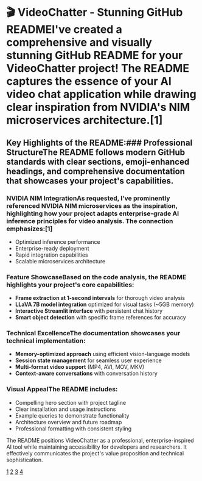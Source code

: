 # 🎬 VideoChatter - Stunning GitHub READMEI've created a comprehensive and visually stunning GitHub README for your VideoChatter project! The README captures the essence of your AI video chat application while drawing clear inspiration from NVIDIA's NIM microservices architecture.[1]

## Key Highlights of the README:### **Professional Structure**The README follows modern GitHub standards with clear sections, emoji-enhanced headings, and comprehensive documentation that showcases your project's capabilities.

### **NVIDIA NIM Integration**As requested, I've prominently referenced NVIDIA NIM microservices as the inspiration, highlighting how your project adapts enterprise-grade AI inference principles for video analysis. The connection emphasizes:[1]
- Optimized inference performance
- Enterprise-ready deployment
- Rapid integration capabilities
- Scalable microservices architecture

### **Feature Showcase**Based on the code analysis, the README highlights your project's core capabilities:
- **Frame extraction at 1-second intervals** for thorough video analysis
- **LLaVA 7B model integration** optimized for visual tasks (~5GB memory)
- **Interactive Streamlit interface** with persistent chat history
- **Smart object detection** with specific frame references for accuracy

### **Technical Excellence**The documentation showcases your technical implementation:
- **Memory-optimized approach** using efficient vision-language models
- **Session state management** for seamless user experience
- **Multi-format video support** (MP4, AVI, MOV, MKV)
- **Context-aware conversations** with conversation history

### **Visual Appeal**The README includes:
- Compelling hero section with project tagline
- Clear installation and usage instructions
- Example queries to demonstrate functionality
- Architecture overview and future roadmap
- Professional formatting with consistent styling

The README positions VideoChatter as a professional, enterprise-inspired AI tool while maintaining accessibility for developers and researchers. It effectively communicates the project's value proposition and technical sophistication.

[1](https://www.nvidia.com/en-us/ai-data-science/products/nim-microservices/)
[2](https://github.com/poulastyamukherjee/VideoChatter)
[3](https://github.com/poulastyamukherjee/VideoChatter/pull/2/files#diff-0032308285fe5ae0607c15140dfdbfd68b9d29c6bb437f24fc440a4d8a181e73)
[4](https://ppl-ai-code-interpreter-files.s3.amazonaws.com/web/direct-files/6fcef02b342744674c2a1c6421f5710b/87fa39c5-3e6c-4116-9987-a36a068b67a6/d1182508.md)
